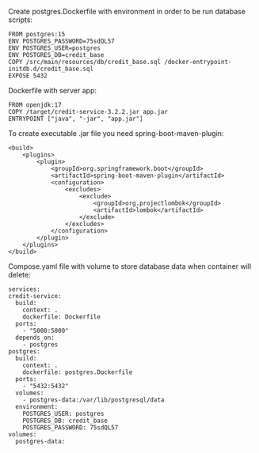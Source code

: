 Create postgres.Dockerfile with environment in order to be run database scripts:

    FROM postgres:15    
    ENV POSTGRES_PASSWORD=75sdQL57
    ENV POSTGRES_USER=postgres
    ENV POSTGRES_DB=credit_base   
    COPY /src/main/resources/db/credit_base.sql /docker-entrypoint-initdb.d/credit_base.sql
    EXPOSE 5432

Dockerfile with server app:

    FROM openjdk:17
    COPY /target/credit-service-3.2.2.jar app.jar
    ENTRYPOINT ["java", "-jar", "app.jar"]

To create executable .jar file you need spring-boot-maven-plugin: 

    <build>
        <plugins>
            <plugin>
                <groupId>org.springframework.boot</groupId>
                <artifactId>spring-boot-maven-plugin</artifactId>
                <configuration>
                    <excludes>
                        <exclude>
                            <groupId>org.projectlombok</groupId>
                            <artifactId>lombok</artifactId>
                        </exclude>
                    </excludes>
                </configuration>
            </plugin>
        </plugins>
    </build>

Compose.yaml file with volume to store database data when container will delete:

    services:
    credit-service:
      build:
        context: .
        dockerfile: Dockerfile
      ports:
        - "5000:5000"
      depends_on:
        - postgres
    postgres:
      build:
        context: .
        dockerfile: postgres.Dockerfile
      ports:
        - "5432:5432"
      volumes:
        - postgres-data:/var/lib/postgresql/data
      environment:
        POSTGRES_USER: postgres
        POSTGRES_DB: credit_base
        POSTGRES_PASSWORD: 75sdQL57
    volumes:
      postgres-data:

